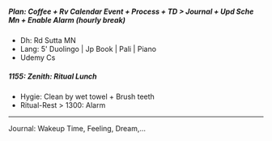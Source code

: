 ##### Plan: Coffee + Rv Calendar Event + Process + TD > Journal + Upd Sche Mn + Enable Alarm (hourly break)
+ Dh: Rd Sutta MN
+ Lang: 5' Duolingo | Jp Book | Pali | Piano
+ Udemy Cs
##### 1155: Zenith: Ritual Lunch
+ Hygie: Clean by wet towel + Brush teeth
+ Ritual-Rest > 1300: Alarm
---
Journal: Wakeup Time, Feeling, Dream,...
